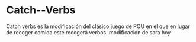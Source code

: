 # Catch--Verbs
Catch verbs es la modificación del clásico juego de POU en el que en lugar de recoger comida este recogerá verbos.
modificacion de sara hoy
